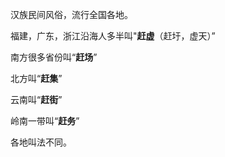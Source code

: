 
汉族民间风俗，流行全国各地。

福建，广东，浙江沿海人多半叫"**赶虚**（赶圩，虚天）”

南方很多省份叫“**赶场**”

北方叫“**赶集**”

云南叫“**赶街**”

岭南一带叫“**赶务**”

各地叫法不同。
